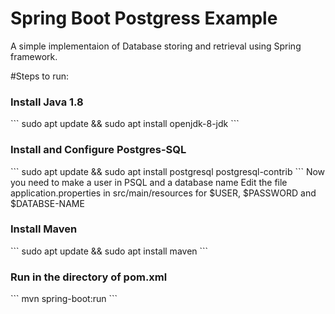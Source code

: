 # Spring Boot Postgress Example
A simple implementaion of Database storing and retrieval using Spring framework.

#Steps to run:
<h3>Install Java 1.8</h3>
```
sudo apt update && sudo apt install openjdk-8-jdk
``` 
<h3>Install and Configure Postgres-SQL</h3>
```
sudo apt update && sudo apt install postgresql postgresql-contrib
```
Now you need to make a user in PSQL and a database name
Edit the file application.properties in src/main/resources for $USER, $PASSWORD and $DATABSE-NAME
<h3>Install Maven</h3>
```
sudo apt update && sudo apt install maven 
```
<h3>Run in the directory of pom.xml</h3>
```
mvn spring-boot:run
```


